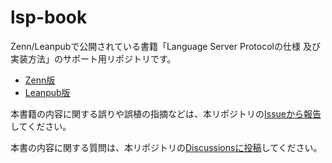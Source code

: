 # lsp-book

Zenn/Leanpubで公開されている書籍「Language Server Protocolの仕様 及び実装方法」のサポート用リポジトリです。

* [Zenn版](https://zenn.dev/mtshiba/books/language_server_protocol)
* [Leanpub版](https://leanpub.com/lsp-book-jp)

本書籍の内容に関する誤りや誤植の指摘などは、本リポジトリの[Issueから報告](https://github.com/mtshiba/lsp-book/issues/new)してください。

本書の内容に関する質問は、本リポジトリの[Discussionsに投稿](https://github.com/mtshiba/lsp-book/discussions/new?category=general)してください。
